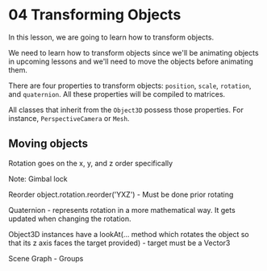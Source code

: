 # 04 Transforming Objects

In this lesson, we are going to learn how to transform objects.

We need to learn how to transform objects since we'll be animating objects in upcoming lessons and we'll need to move the objects before animating them.

There are four properties to transform objects: `position`, `scale`, `rotation`, and `quaternion`. All these properties will be compiled to matrices.

All classes that inherit from the `Object3D` possess those properties. For instance, `PerspectiveCamera` or `Mesh`.

## Moving objects

Rotation goes on the x, y, and z order specifically

Note: Gimbal lock

Reorder object.rotation.reorder('YXZ') - Must be done prior rotating

Quaternion - represents rotation in a more mathematical way. It gets updated when changing the rotation.

Object3D instances have a lookAt(... method which rotates the object so that its z axis faces the target provided) - target must be a Vector3

Scene Graph - Groups
